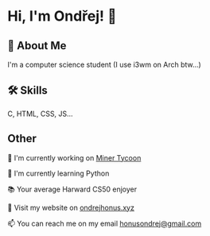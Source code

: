 # Hi, I'm Ondřej! 👋  
                
## 🚀 About Me  
I'm a computer science student (I use i3wm on Arch btw...)

## 🛠 Skills  
C, HTML, CSS, JS...  
    
## Other  
📖 I'm currently working on [Miner Tycoon](https://github.com/ondrejhonus/MinerTycoon)
    
🧠 I'm currently learning Python

📚 Your average Harward CS50 enjoyer
    
🔗 Visit my website on <a href="https://ondrejhonus.xyz" target="_blank">ondrejhonus.xyz</a>

📫 You can reach me on my email <a href="mailto:honusondrej@gmail.com" target="_blank">honusondrej@gmail.com</a> 
    
